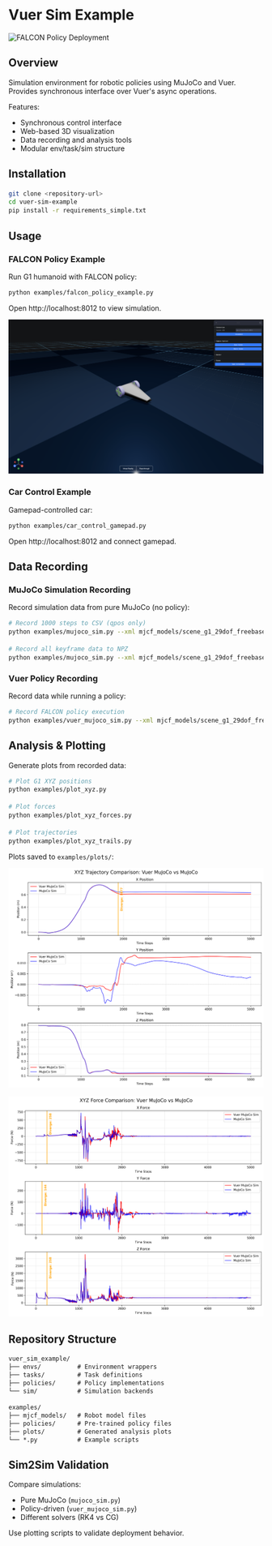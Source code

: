 # Vuer Sim Example

![FALCON Policy Deployment](assets/FALCON_example_deployment.png)

## Overview

Simulation environment for robotic policies using MuJoCo and Vuer. Provides synchronous interface over Vuer's async operations.

Features:
- Synchronous control interface
- Web-based 3D visualization
- Data recording and analysis tools
- Modular env/task/sim structure

## Installation

```bash
git clone <repository-url>
cd vuer-sim-example
pip install -r requirements_simple.txt
```

## Usage

### FALCON Policy Example

Run G1 humanoid with FALCON policy:

```bash
python examples/falcon_policy_example.py
```

Open http://localhost:8012 to view simulation.

![Car Control Example](assets/car_example_deployment.png)

### Car Control Example

Gamepad-controlled car:

```bash
python examples/car_control_gamepad.py
```

Open http://localhost:8012 and connect gamepad.

## Data Recording

### MuJoCo Simulation Recording

Record simulation data from pure MuJoCo (no policy):

```bash
# Record 1000 steps to CSV (qpos only)
python examples/mujoco_sim.py --xml mjcf_models/scene_g1_29dof_freebase.mjcf.xml --file output.csv --steps 1000

# Record all keyframe data to NPZ
python examples/mujoco_sim.py --xml mjcf_models/scene_g1_29dof_freebase.mjcf.xml --file output.npz --npz --steps 500
```

### Vuer Policy Recording

Record data while running a policy:

```bash
# Record FALCON policy execution
python examples/vuer_mujoco_sim.py --xml mjcf_models/scene_g1_29dof_freebase.mjcf.xml --file policy_data.npz --npz --steps 1000
```

## Analysis & Plotting

Generate plots from recorded data:

```bash
# Plot G1 XYZ positions
python examples/plot_xyz.py

# Plot forces
python examples/plot_xyz_forces.py

# Plot trajectories
python examples/plot_xyz_trails.py
```

Plots saved to `examples/plots/`:

![G1 XYZ Comparison](examples/plots/g1_xyz_comparison_cg.png)

![G1 Forces Comparison](examples/plots/g1_xyz_forces_comparison_cg.png)

## Repository Structure

```
vuer_sim_example/
├── envs/          # Environment wrappers
├── tasks/         # Task definitions
├── policies/      # Policy implementations
└── sim/           # Simulation backends

examples/
├── mjcf_models/   # Robot model files
├── policies/      # Pre-trained policy files
├── plots/         # Generated analysis plots
└── *.py           # Example scripts
```

## Sim2Sim Validation

Compare simulations:
- Pure MuJoCo (`mujoco_sim.py`)
- Policy-driven (`vuer_mujoco_sim.py`)
- Different solvers (RK4 vs CG)

Use plotting scripts to validate deployment behavior.